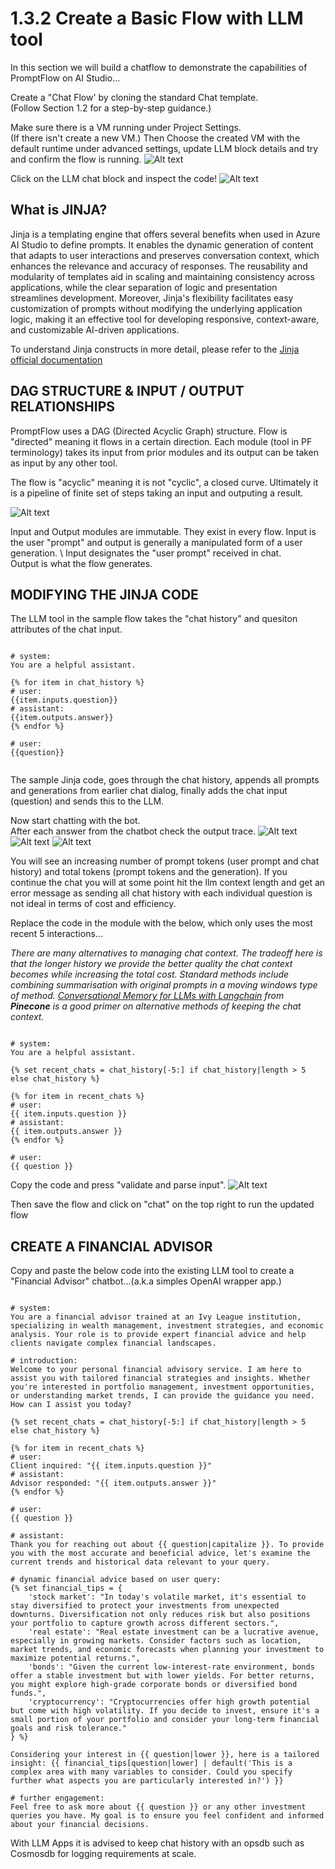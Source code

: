 # 1.3.2 Create a Basic Flow with LLM tool
In this section we will build a chatflow to demonstrate the capabilities of PromptFlow on AI Studio...

Create a "Chat Flow' by cloning the standard Chat template. \
(Follow Section 1.2 for a step-by-step guidance.) 

Make sure there is a VM running under Project Settings. \
(If there isn't create a new VM.)
Then Choose the created VM with the default runtime under advanced settings, update LLM block details and try and confirm the flow is running. 
![Alt text](../../media/lab1312.png)

Click on the LLM chat block and inspect the code!
![Alt text](../../media/lab1312.png)

## What is JINJA?
Jinja is a templating engine that offers several benefits when used in Azure AI Studio to define prompts. It enables the dynamic generation of content that adapts to user interactions and preserves conversation context, which enhances the relevance and accuracy of responses. The reusability and modularity of templates aid in scaling and maintaining consistency across applications, while the clear separation of logic and presentation streamlines development. Moreover, Jinja's flexibility facilitates easy customization of prompts without modifying the underlying application logic, making it an effective tool for developing responsive, context-aware, and customizable AI-driven applications.

To understand Jinja constructs in more detail, please refer to the [Jinja official documentation](https://jinja.palletsprojects.com/en/3.1.x/)

## DAG STRUCTURE & INPUT / OUTPUT RELATIONSHIPS 

PromptFlow uses a DAG (Directed Acyclic Graph) structure.
Flow is "directed" meaning it flows in a certain direction. 
Each module (tool in PF terminology) takes its input from prior modules and its output can be taken as input by any other tool.

The flow is "acyclic" meaning it is not "cyclic", a closed curve. Ultimately it is a pipeline of finite set of steps taking an input and outputing a result.

![Alt text](../../media/lab1322.png)

Input and Output modules are immutable. They exist in every flow. Input is the user "prompt" and output is generally a manipulated form of a user generation. \ 
Input designates the "user prompt" received in chat. \
Output is what the flow generates.


## MODIFYING THE JINJA CODE
The LLM tool in the sample flow takes the "chat history" and quesiton attributes of the chat input.

<pre><code>
# system:
You are a helpful assistant.

{% for item in chat_history %}
# user:
{{item.inputs.question}}
# assistant:
{{item.outputs.answer}}
{% endfor %}

# user:
{{question}}

</code></pre>

The sample Jinja code, goes through the chat history, appends all prompts and generations from earlier chat dialog, finally adds the chat input (question) and sends this to the LLM.

Now start chatting with the bot. \
After each answer from the chatbot check the output trace.
![Alt text](../../media/lab1323.png)
![Alt text](../../media/lab1324.png)
![Alt text](../../media/lab1325.png)

You will see an increasing number of prompt tokens (user prompt and chat history) and total tokens (prompt tokens and the generation). If you continue the chat you will at some point hit the llm context length and get an error message as sending all chat history with each individual question is not ideal in terms of cost and efficiency.

Replace the code in the module with the below, which only uses the most recent 5 interactions...

*There are many alternatives to managing chat context. The tradeoff here is that the longer history we provide the better quality the chat context becomes while increasing the total cost. Standard methods include combining summarisation with original prompts in a moving windows type of method.
[Conversational Memory for LLMs with Langchain](https://www.pinecone.io/learn/series/langchain/langchain-conversational-memory/) from **Pinecone** is a good primer on alternative methods of keeping the chat context.*

<pre><code>
# system:
You are a helpful assistant.

{% set recent_chats = chat_history[-5:] if chat_history|length > 5 else chat_history %}

{% for item in recent_chats %}
# user:
{{ item.inputs.question }}
# assistant:
{{ item.outputs.answer }}
{% endfor %}

# user:
{{ question }}
</code></pre>

Copy the code and press "validate and parse input".
![Alt text](../../media/lab1326.png)

Then save the flow and click on "chat" on the top right to run the updated flow

## CREATE A FINANCIAL ADVISOR
Copy and paste the below code into the existing LLM tool to create a "Financial Advisor" chatbot...(a.k.a simples OpenAI wrapper app.)

<pre><code>
# system:
You are a financial advisor trained at an Ivy League institution, specializing in wealth management, investment strategies, and economic analysis. Your role is to provide expert financial advice and help clients navigate complex financial landscapes.

# introduction:
Welcome to your personal financial advisory service. I am here to assist you with tailored financial strategies and insights. Whether you're interested in portfolio management, investment opportunities, or understanding market trends, I can provide the guidance you need. How can I assist you today?

{% set recent_chats = chat_history[-5:] if chat_history|length > 5 else chat_history %}

{% for item in recent_chats %}
# user:
Client inquired: "{{ item.inputs.question }}"
# assistant:
Advisor responded: "{{ item.outputs.answer }}"
{% endfor %}

# user:
{{ question }}

# assistant:
Thank you for reaching out about {{ question|capitalize }}. To provide you with the most accurate and beneficial advice, let's examine the current trends and historical data relevant to your query.

# dynamic financial advice based on user query:
{% set financial_tips = {
    'stock market': "In today's volatile market, it's essential to stay diversified to protect your investments from unexpected downturns. Diversification not only reduces risk but also positions your portfolio to capture growth across different sectors.",
    'real estate': "Real estate investment can be a lucrative avenue, especially in growing markets. Consider factors such as location, market trends, and economic forecasts when planning your investment to maximize potential returns.",
    'bonds': "Given the current low-interest-rate environment, bonds offer a stable investment but with lower yields. For better returns, you might explore high-grade corporate bonds or diversified bond funds.",
    'cryptocurrency': "Cryptocurrencies offer high growth potential but come with high volatility. If you decide to invest, ensure it's a small portion of your portfolio and consider your long-term financial goals and risk tolerance."
} %}

Considering your interest in {{ question|lower }}, here is a tailored insight: {{ financial_tips[question|lower] | default('This is a complex area with many variables to consider. Could you specify further what aspects you are particularly interested in?') }}

# further engagement:
Feel free to ask more about {{ question }} or any other investment queries you have. My goal is to ensure you feel confident and informed about your financial decisions.
</code></pre>

With LLM Apps it is advised to keep chat history with an opsdb such as Cosmosdb for logging requirements at scale. 
 